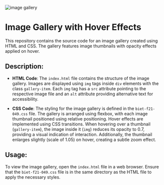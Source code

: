 ![image gallery](https://github.com/user-attachments/assets/e175426e-f6b3-4f40-bd18-44abd1ad94c7)


# Image Gallery with Hover Effects

This repository contains the source code for an image gallery created using HTML and CSS. The gallery features image thumbnails with opacity effects applied on hover.

## Description:

- **HTML Code**: The `index.html` file contains the structure of the image gallery. Images are displayed using `img` tags inside `div` elements with the class `gallery-item`. Each `img` tag has a `src` attribute pointing to the respective image file and an `alt` attribute providing alternative text for accessibility.

- **CSS Code**: The styling for the image gallery is defined in the `biet-f21-049.css` file. The gallery is arranged using flexbox, with each image thumbnail positioned using relative positioning. Hover effects are implemented using CSS transitions. When hovering over a thumbnail (`gallery-item`), the image inside it (`img`) reduces its opacity to 0.7, providing a visual indication of interaction. Additionally, the thumbnail enlarges slightly (scale of 1.05) on hover, creating a subtle zoom effect.

## Usage:

To view the image gallery, open the `index.html` file in a web browser. Ensure that the `biet-f21-049.css` file is in the same directory as the HTML file to apply the necessary styles.

